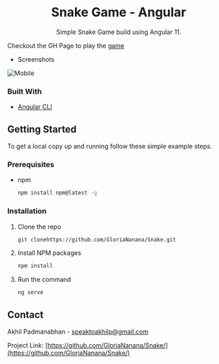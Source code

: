 <p align="center">
  <h1 align="center">Snake Game - Angular</h1>

  <p align="center">
    Simple Snake Game build using Angular 11. 
</p>

Checkout the GH Page to play the [game](https://github.com/GloriaNanana/Snake) 

* Screenshots

![Mobile](/Screenshot.jpg)

### Built With

* [Angular CLI](https://github.com/angular/angular-cli)

<!-- GETTING STARTED -->
## Getting Started

To get a local copy up and running follow these simple example steps.

### Prerequisites

* npm
  ```sh
  npm install npm@latest -g
  ```

### Installation

1. Clone the repo
   ```sh
   git clonehttps://github.com/GloriaNanana/Snake.git
   ```
2. Install NPM packages
   ```sh
   npm install
   ```
3. Run the command
   ```sh
   ng serve
   ```

<!-- CONTACT -->
## Contact

Akhil Padmanabhan - speaktoakhilp@gmail.com

Project Link: [https://github.com/GloriaNanana/Snake/](https://github.com/GloriaNanana/Snake/)
